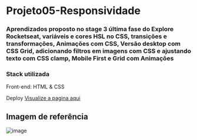 <h1>Projeto05-Responsividade</h1>


<h3>Aprendizados proposto no stage 3 última fase do Explore Rocketseat, variáveis e cores HSL no CSS, transições e transformações, Animações com CSS, Versão desktop com CSS Grid, adicionando filtros em imagens com CSS e ajustando texto com CSS clamp, Mobile First e Grid com Animações </h3>


<h3>Stack utilizada</h3>

Front-end: HTML & CSS

Deploy <a href="#" target="_blank">Visualize a pagina aqui</a>

 <h2>Imagem de referência</h2>
 
![image](https://user-images.githubusercontent.com/108701750/189451347-73444504-cc39-46b9-a150-8cceb4619200.png)



